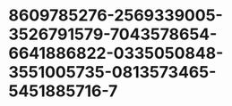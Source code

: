 # 8609785276-2569339005-3526791579-7043578654-6641886822-0335050848-3551005735-0813573465-5451885716-7